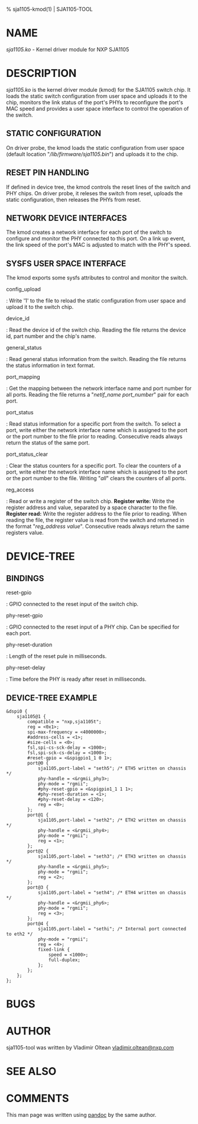 % sja1105-kmod(1) | SJA1105-TOOL

NAME
====

_sja1105.ko_ - Kernel driver module for NXP SJA1105

DESCRIPTION
===========

_sja1105.ko_ is the kernel driver module (kmod) for the SJA1105 switch chip.
It loads the static switch configuration from user space and uploads it to
the chip, monitors the link status of the port's PHYs to reconfigure the
port's MAC speed and provides a user space interface to control the operation
of the switch.


STATIC CONFIGURATION
--------------------

On driver probe, the kmod loads the static configuration from user
space (default location "_/lib/firmware/sja1105.bin_") and uploads
it to the chip.

RESET PIN HANDLING
------------------

If defined in device tree, the kmod controls the reset lines of the switch
and PHY chips. On driver probe, it releses the switch from reset, uploads
the static configuration, then releases the PHYs from reset.

NETWORK DEVICE INTERFACES
-------------------------

The kmod creates a network interface for each port of the switch to configure
and monitor the PHY connected to this port. On a link up event, the link speed
of the port's MAC is adjusted to match with the PHY's speed.

SYSFS USER SPACE INTERFACE
--------------------------

The kmod exports some sysfs attributes to control and monitor the switch.

config_upload

:   Write '1' to the file to reload the static configuration from user space
    and upload it to the switch chip.

device_id

:   Read the device id of the switch chip. Reading the file returns the device
    id, part number and the chip's name.

general_status

:   Read general status information from the switch. Reading the file returns
    the status information in text format.

port_mapping

:   Get the mapping between the network interface name and port number
    for all ports. Reading the file returns a "_netif\_name_ _port\_number_"
    pair for each port.

port_status

:   Read status information for a specific port from the switch. To select
    a port, write either the network interface name which is assigned to the
    port or the port number to the file prior to reading. Consecutive reads
    always return the status of the same port.

port_status_clear

:   Clear the status counters for a specific port. To clear the counters of
    a port, write either the network interface name which is assigned to the
    port or the port number to the file. Writing "_all_" clears the counters
    of all ports.

reg_access

:   Read or write a register of the switch chip.
    **Register write:** Write the register address and value, separated by a
    space character to the file.
    **Register read:** Write the register address to the file prior to
    reading. When reading the file, the register value is read from the
    switch and returned in the format "_reg\_address_ _value_". Consecutive
    reads always return the same registers value.

DEVICE-TREE
===========

BINDINGS
--------

reset-gpio

:   GPIO connected to the reset input of the switch chip.

phy-reset-gpio

:   GPIO connected to the reset input of a PHY chip. Can be specified for each
    port.

phy-reset-duration

:   Length of the reset pule in milliseconds.

phy-reset-delay

:   Time before the PHY is ready after reset in milliseconds.


DEVICE-TREE EXAMPLE
-------------------

```
&dspi0 {
	sja1105@1 {
		compatible = "nxp,sja1105t";
		reg = <0x1>;
		spi-max-frequency = <4000000>;
		#address-cells = <1>;
		#size-cells = <0>;
		fsl,spi-cs-sck-delay = <1000>;
		fsl,spi-sck-cs-delay = <1000>;
		#reset-gpio = <&spigpio1_1 0 1>;
		port@0 {
			sja1105,port-label = "seth5"; /* ETH5 written on chassis */
			phy-handle = <&rgmii_phy3>;
			phy-mode = "rgmii";
			#phy-reset-gpio = <&spigpio1_1 1 1>;
			#phy-reset-duration = <1>;
			#phy-reset-delay = <120>;
			reg = <0>;
		};
		port@1 {
			sja1105,port-label = "seth2"; /* ETH2 written on chassis */
			phy-handle = <&rgmii_phy4>;
			phy-mode = "rgmii";
			reg = <1>;
		};
		port@2 {
			sja1105,port-label = "seth3"; /* ETH3 written on chassis */
			phy-handle = <&rgmii_phy5>;
			phy-mode = "rgmii";
			reg = <2>;
		};
		port@3 {
			sja1105,port-label = "seth4"; /* ETH4 written on chassis */
			phy-handle = <&rgmii_phy6>;
			phy-mode = "rgmii";
			reg = <3>;
		};
		port@4 {
			sja1105,port-label = "sethi"; /* Internal port connected to eth2 */
			phy-mode = "rgmii";
			reg = <4>;
			fixed-link {
				speed = <1000>;
				full-duplex;
			};
		};
	};
};
```

BUGS
====

AUTHOR
======

sja1105-tool was written by Vladimir Oltean <vladimir.oltean@nxp.com>

SEE ALSO
========

COMMENTS
========

This man page was written using [pandoc](http://pandoc.org/) by the same author.

